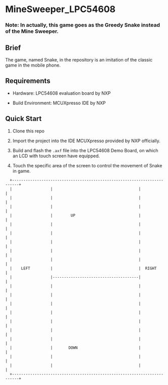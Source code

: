 # MineSweeper_LPC54608

### Note: In actually, this game goes as the Greedy Snake instead of the Mine Sweeper.

## Brief

The game, named Snake, in the repository is an imitation of the classic game in the mobile phone.

## Requirements

* Hardware: LPC54608 evaluation board by NXP

* Build Environment: MCUXpresso IDE by NXP

## Quick Start

1. Clone this repo

2. Import the project into the IDE MCUXpresso provided by NXP officially.

3. Build and flash the `.axf` file into the LPC54608 Demo Board, on which an LCD with touch screen have equipped.

4. Touch the specific area of the screen to control the movement of Snake in game.


```
  +-------------------------------------------------------------------------+
  |                 |                                      |                |
  |                 |                                      |                |
  |                 |                                      |                |
  |                 |        UP                            |                |
  |                 |                                      |                |
  |                 |                                      |                |
  |                 |                                      |                |
  |                 |                                      |                |
  |                 |                                      |                |
  |    LEFT         |                                      |  RIGHT         |
  |                 |--------------------------------------|                |
  |                 |                                      |                |
  |                 |                                      |                |
  |                 |                                      |                |
  |                 |                                      |                |
  |                 |                                      |                |
  |                 |                                      |                |
  |                 |                                      |                |
  |                 |       DOWN                           |                |
  |                 |                                      |                |
  |                 |                                      |                |
  +-------------------------------------------------------------------------+
```
